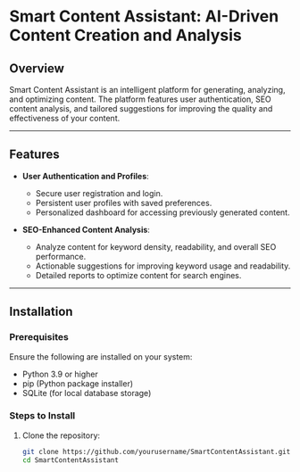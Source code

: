 # Smart Content Assistant: AI-Driven Content Creation and Analysis

## Overview
Smart Content Assistant is an intelligent platform for generating, analyzing, and optimizing content. The platform features user authentication, SEO content analysis, and tailored suggestions for improving the quality and effectiveness of your content.

---

## Features
- **User Authentication and Profiles**:
  - Secure user registration and login.
  - Persistent user profiles with saved preferences.
  - Personalized dashboard for accessing previously generated content.
  
- **SEO-Enhanced Content Analysis**:
  - Analyze content for keyword density, readability, and overall SEO performance.
  - Actionable suggestions for improving keyword usage and readability.
  - Detailed reports to optimize content for search engines.

---

## Installation

### Prerequisites
Ensure the following are installed on your system:
- Python 3.9 or higher
- pip (Python package installer)
- SQLite (for local database storage)

### Steps to Install
1. Clone the repository:
   ```bash
   git clone https://github.com/yourusername/SmartContentAssistant.git
   cd SmartContentAssistant
